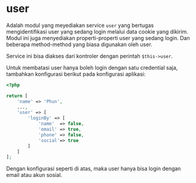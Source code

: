 # user

Adalah modul yang meyediakan service `user` yang bertugas mengidentifikasi user
yang sedang login melalui data cookie yang dikirim. Modul ini juga menyediakan
properti-properti user yang sedang login. Dan beberapa method-method yang biasa
digunakan oleh user.

Service ini bisa diakses dari kontroler dengan perintah `$this->user`.

Untuk membatasi user hanya boleh login dengan satu credential saja, tambahkan
konfigurasi berikut pada konfigurasi aplikasi:

```php
<?php

return [
    'name' => 'Phun',
    ...,
    'user' => [
        'loginBy' => [
            'name'  => false,
            'email' => true,
            'phone' => false,
            'social'=> true
        ]
    ]
];
```

Dengan konfigurasi seperti di atas, maka user hanya bisa login dengan email atau
akun sosial.